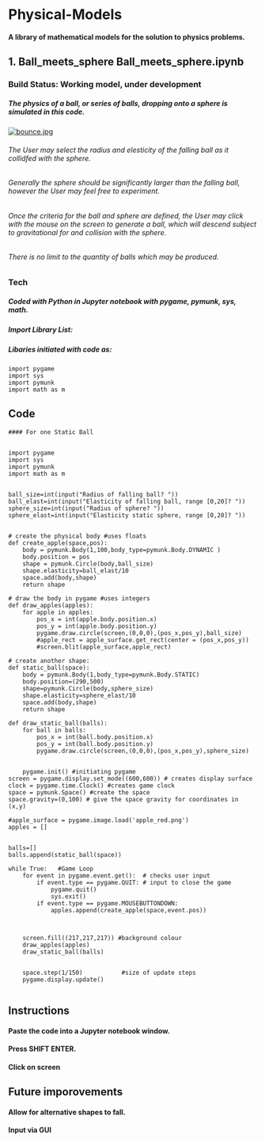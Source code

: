 # Physical-Models
#### A library of mathematical models for the solution to physics problems.
## 1. **Ball_meets_sphere**  Ball_meets_sphere.ipynb
### **Build Status: Working model, under development**
##### The physics of a ball, or series of balls, dropping onto a sphere is simulated in this code.
[![bounce.jpg](https://i.postimg.cc/DZP0dSXY/bounce.jpg)](https://postimg.cc/jwCRRdvz)
###### The User may select the radius and elesticity of the falling ball as it collidfed with the sphere.
###### Generally the sphere should be significantly larger than the falling ball, however the User may feel free to experiment.
###### Once the criteria for the ball and sphere are defined, the User may click with the mouse on the screen to generate a ball, which will descend subject to gravitational for and collision with the sphere.
###### There is no limit to the quantity of balls which may be produced.

### **Tech** 
##### Coded with Python in Jupyter notebook with pygame, pymunk, sys, math. 
##### Import Library List: 
##### Libaries initiated with code as:
```
import pygame 
import sys
import pymunk 
import math as m
```

## **Code**
```
#### For one Static Ball


import pygame 
import sys
import pymunk 
import math as m


ball_size=int(input("Radius of falling ball? "))
ball_elast=int(input("Elasticity of falling ball, range [0,20]? "))
sphere_size=int(input("Radius of sphere? "))
sphere_elast=int(input("Elasticity static sphere, range [0,20]? "))


# create the physical body #uses floats
def create_apple(space,pos):
    body = pymunk.Body(1,100,body_type=pymunk.Body.DYNAMIC )
    body.position = pos
    shape = pymunk.Circle(body,ball_size)
    shape.elasticity=ball_elast/10
    space.add(body,shape)
    return shape

# draw the body in pygame #uses integers
def draw_apples(apples):
    for apple in apples:
        pos_x = int(apple.body.position.x)
        pos_y = int(apple.body.position.y)
        pygame.draw.circle(screen,(0,0,0),(pos_x,pos_y),ball_size)
        #apple_rect = apple_surface.get_rect(center = (pos_x,pos_y))
        #screen.blit(apple_surface,apple_rect)
        
# create another shape:
def static_ball(space):
    body = pymunk.Body(1,body_type=pymunk.Body.STATIC)
    body.position=(290,500)
    shape=pymunk.Circle(body,sphere_size)
    shape.elasticity=sphere_elast/10
    space.add(body,shape)
    return shape

def draw_static_ball(balls):
    for ball in balls:
        pos_x = int(ball.body.position.x)
        pos_y = int(ball.body.position.y)
        pygame.draw.circle(screen,(0,0,0),(pos_x,pos_y),sphere_size)
    

    pygame.init() #initiating pygame
screen = pygame.display.set_mode((600,600)) # creates display surface
clock = pygame.time.Clock() #creates game clock
space = pymunk.Space() #create the space
space.gravity=(0,100) # give the space gravity for coordinates in (x,y)

#apple_surface = pygame.image.load('apple_red.png')
apples = []


balls=[]
balls.append(static_ball(space))

while True:   #Game Loop
    for event in pygame.event.get():  # checks user input
        if event.type == pygame.QUIT: # input to close the game
            pygame.quit()
            sys.exit()
        if event.type == pygame.MOUSEBUTTONDOWN:
            apples.append(create_apple(space,event.pos))
            
    
    
    screen.fill((217,217,217)) #background colour
    draw_apples(apples)
    draw_static_ball(balls)
  
    
    space.step(1/150)           #size of update steps
    pygame.display.update()


```

## **Instructions**
#### Paste the code into a Jupyter notebook window.
#### Press SHIFT ENTER.
#### Click on screen


## **Future imporovements**
#### Allow for alternative shapes to fall.
#### Input via GUI
